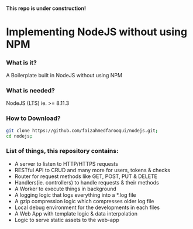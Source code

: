 #### This repo is under construction!

# Implementing NodeJS without using NPM

### What is it?

A Boilerplate built in NodeJS without using NPM

### What is needed?

NodeJS (LTS) ie. >= 8.11.3

### How to Download?

```sh
git clone https://github.com/faizahmedfarooqui/nodejs.git;
cd nodejs;
```

### List of things, this repository contains:

* A server to listen to HTTP/HTTPS requests
* RESTful API to CRUD and many more for users, tokens & checks
* Router for request methods like GET, POST, PUT & DELETE
* Handlers(ie. controllers) to handle requests & their methods
* A Worker to execute things in background
* A logging logic that logs everything into a *.log file
* A gzip compression logic which compresses older log file
* Local debug environment for the developments in each files
* A Web App with template logic & data interpolation
* Logic to serve static assets to the web-app
